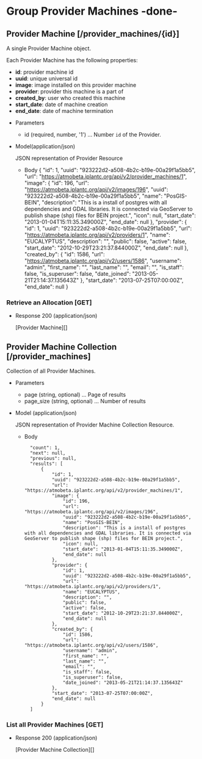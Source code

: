 # Group Provider Machines -done-
## Provider Machine [/provider_machines/{id}]
A single Provider Machine object.

Each Provider Machine has the following properties:

- **id**: provider machine id
- **uuid**: unique universal id
- **image**: image installed on this provider machine
- **provider**: provider this machine is a part of
- **created_by**: user who created this machine
- **start_date**: date of machine creation
- **end_date**: date of machine termination

+ Parameters
    + id (required, number, '1') ... Number `id` of the Provider.

+ Model(application/json)

    JSON representation of Provider Resource

    + Body
        {
            "id": 1,
            "uuid": "923222d2-a508-4b2c-b19e-00a29f1a5bb5",
            "url": "https://atmobeta.iplantc.org/api/v2/provider_machines/1",
            "image": {
                "id": 196,
                "url": "https://atmobeta.iplantc.org/api/v2/images/196",
                "uuid": "923222d2-a508-4b2c-b19e-00a29f1a5bb5",
                "name": "PosGIS-BEIN",
                "description": "This is a install of postgres with all dependencies and GDAL libraries. It is connected via GeoServer to publish shape (shp) files for BEIN project.",
                "icon": null,
                "start_date": "2013-01-04T15:11:35.349000Z",
                "end_date": null
            },
            "provider": {
                "id": 1,
                "uuid": "923222d2-a508-4b2c-b19e-00a29f1a5bb5",
                "url": "https://atmobeta.iplantc.org/api/v2/providers/1",
                "name": "EUCALYPTUS",
                "description": "",
                "public": false,
                "active": false,
                "start_date": "2012-10-29T23:21:37.844000Z",
                "end_date": null
            },
            "created_by": {
                "id": 1586,
                "url": "https://atmobeta.iplantc.org/api/v2/users/1586",
                "username": "admin",
                "first_name": "",
                "last_name": "",
                "email": "",
                "is_staff": false,
                "is_superuser": false,
                "date_joined": "2013-05-21T21:14:37.135643Z"
            },
            "start_date": "2013-07-25T07:00:00Z",
            "end_date": null
        }

### Retrieve an Allocation [GET]
+ Response 200 (application/json)

    [Provider Machine][]

## Provider Machine Collection [/provider_machines]
Collection of all Provider Machines.

+ Parameters
    + page (string, optional) ... Page of results
    + page_size (string, optional) ... Number of results

+ Model (application/json)

    JSON representation of Provider Machine Collection Resource.

    + Body

            "count": 1,
            "next": null,
            "previous": null,
            "results": [
                {
                    "id": 1,
                    "uuid": "923222d2-a508-4b2c-b19e-00a29f1a5bb5",
                    "url": "https://atmobeta.iplantc.org/api/v2/provider_machines/1",
                    "image": {
                        "id": 196,
                        "url": "https://atmobeta.iplantc.org/api/v2/images/196",
                        "uuid": "923222d2-a508-4b2c-b19e-00a29f1a5bb5",
                        "name": "PosGIS-BEIN",
                        "description": "This is a install of postgres with all dependencies and GDAL libraries. It is connected via GeoServer to publish shape (shp) files for BEIN project.",
                        "icon": null,
                        "start_date": "2013-01-04T15:11:35.349000Z",
                        "end_date": null
                    },
                    "provider": {
                        "id": 1,
                        "uuid": "923222d2-a508-4b2c-b19e-00a29f1a5bb5",
                        "url": "https://atmobeta.iplantc.org/api/v2/providers/1",
                        "name": "EUCALYPTUS",
                        "description": "",
                        "public": false,
                        "active": false,
                        "start_date": "2012-10-29T23:21:37.844000Z",
                        "end_date": null
                    },
                    "created_by": {
                        "id": 1586,
                        "url": "https://atmobeta.iplantc.org/api/v2/users/1586",
                        "username": "admin",
                        "first_name": "",
                        "last_name": "",
                        "email": "",
                        "is_staff": false,
                        "is_superuser": false,
                        "date_joined": "2013-05-21T21:14:37.135643Z"
                    },
                    "start_date": "2013-07-25T07:00:00Z",
                    "end_date": null
                }
            ]

### List all Provider Machines [GET]
+ Response 200 (application/json)

    [Provider Machine Collection][]
